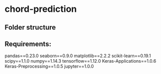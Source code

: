 # chord-prediction

## Folder structure

## Requirements:
pandas==0.23.0
seaborn==0.9.0
matplotlib==2.2.2
scikit-learn==0.19.1
scipy==1.1.0
numpy==1.14.3
tensorflow==1.12.0
Keras-Applications==1.0.6
Keras-Preprocessing==1.0.5
jupyter==1.0.0




